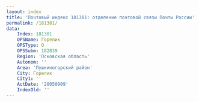```yaml
---
layout: index
title: 'Почтовый индекс 181381: отделение почтовой связи Почты России'
permalink: /181381/
data:
    Index: 181381
    OPSName: Горелик
    OPSType: О
    OPSSubm: 182839
    Region: 'Псковская область'
    Autonom: ''
    Area: 'Пушкиногорский район'
    City: Горелик
    City1: ''
    ActDate: '20050909'
    IndexOld: ''
---
```

